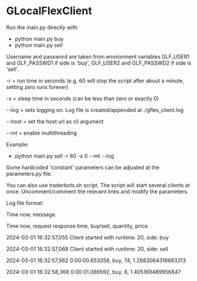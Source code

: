 # GLocalFlexClient


Run the main.py directly with:

- python main.py buy
- python main.py sell 


Username and password are taken from environment variables GLF_USER1 and GLF_PASSWD1 if side is 'buy', GLF_USER2 and GLF_PASSWD2 if side is 'sell'.

-r = run time in seconds (e.g. 60 will stop the script after about a minute, setting zero runs forever)

-s = sleep time in seconds (can be less than zero or exactly 0)

--log = sets logging on. Log file is created/appended at ./gflex_client.log

--host = set the host url as cli argument

--mt = enable multithreading

Example:
- python main.py sell -r 60 -s 0 --mt --log 

Some hardcoded 'constant' parameters can be adjusted at the parameters.py file.

You can also use traderbots.sh script. The script will start several clients at once. Uncomment/comment the relevant lines and modify the parameters. 



Log file format:

Time now, message.

Time now, request response time, buy/sell, quantity, price.

2024-03-01 16:32:57,055 Client started with runtime: 20, side: buy

2024-03-01 16:32:57,068 Client started with runtime: 20, side: sell

2024-03-01 16:32:57,962 0:00:00.653358, buy, 74, 1.2683064318683313

2024-03-01 16:32:58,368 0:00:01.066592, buy, 8, 1.405169489956847
